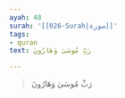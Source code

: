 ```yaml
---
ayah: 48
surah: '[[026-Surah|سورة]]'
tags:
- quran
text: رَبِّ مُوسَىٰ وَهَارُونَ

---
```

> رَبِّ مُوسَىٰ وَهَارُونَ
